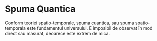 # Spuma Quantica

Conform teoriei spatio-temporale, spuma cuantica, sau spuma spatio-temporala
este fundamentul universului. E imposibil de observat în mod direct sau masurat,
deoarece este extrem de mica.
